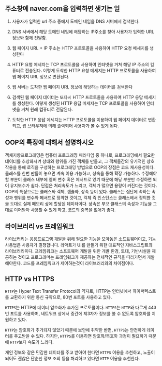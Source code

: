 ## **주소창에 naver.com을 입력하면 생기는 일** 

1. 사용자가 입력한 url 주소 중에서 도메인 네임을 DNS 서버에서 검색한다. 

2. DNS 서버에서 해당 도메인 네임에 해당하는 IP주소를 찾아 사용자가 입력한 URL 정보와 함께 전달함. 

3. 웹 페이지 URL + IP 주소는 HTTP 프로토콜을 사용하여 HTTP 요청 메세지를 생성한다
4. HTTP 요청 메세지는 TCP 프로토콜을 사용하여 인터넷을 거쳐 해당 IP 주소의 컴퓨터로 전송된다. 이렇게 도착한 HTTP 요청 메세지는 HTTP 프로토콜을 사용하여 웹 페이지 URL 정보로 변환된다.
5. 웹 서버는 도착한 웹 페이지 URL 정보에 해당하는 데이터를 검색한다
6. 검색된 웹 페이지 데이터는 또다시 HTTP 프로토콜을 사용하여 HTTP 응답 메세지를 생성한다. 이렇게 생성된 HTTP 응답 메세지는 TCP 프로토콜을 사용하여 인터넷을 거쳐 원래 컴퓨터로 전달된다.
7. 도착한 HTTP 응답 메세지는 HTTP 프로토콜을 이용하여 웹 페이지 데이터로 변환되고, 웹 브라우저에 의해 출력되어 사용자가 볼 수 있게 된다. 



## **OOP의 특징에 대해서 설명하시오**

객체지향프로그래밍은 컴퓨터 프로그래밍 패러다임 중 하나로, 프로그래밍에서 필요한 데이터를 추상화시켜 상태와 행위를 가진 객체를 만들고, 그 객체들간의 유기적인 상호작용을 통해 로직을 구성하는 프로그래밍 방법으로 OOP의 장점은 코드 재사용성이다. 클래스를 한번 만들어 놓으면 계속 이용 가능하고, 상속을 통해 확장 가능하다. 수정해야할 부분이 클래스 내부에 멤버 변수 혹은 메서드로 있기 때문에 해당 부분만 수정하면 되어 유지보수가 쉽다. 단점은 처리속도가 느리고, 객체가 많으면 용량이 커진다는 것이다. OOP의 특징으로는 클래스와 객체, 캡슐화, 상속 등이 있다. 클래스는 집단에 속하는 속성과 행위를 변수와 메서드로 정의한 것이고, 객체 즉 인스턴스는 클래스에서 정의한 것을 토대로 실제 메모리 상에 할당된 데이터이다. 상속은 부모 클래스의 속성과 기능을 그대로 이어받아 사용할 수 있게 하고, 코드의 중복을 없애기 좋다. 



## 라이브러리 vs 프레임워크

라이브러리는 응용프로그램 개발을 위해 필요한 기능을 모아놓은 소프트웨어이고, 기능 사용법은 사용자가 결정합니다. 리액트가 UI를 만들기 위한 대표적인 자바스크립트의 라이브러리이다. 프레임워크는 소프트웨어 개발을 위한 개발 환경, 토대, 기반시설을 제공하는 것이고 프로그래머는 프레임워크가 제공하는 전체적인 규칙을 따라가면서 개발해야한다. 코드를 프레임워크가 제어하는것이 라이브러리와의 차이점이다.



## HTTP vs HTTPS

`HTTP`는 Hyper Text Transfer Protocol의 약자로, HTTP는 인터넷에서 하이퍼텍스트를 교환하기 위한 통신 규약으로, 80번 포트를 사용하고 있다.

`HTTPS`는 HTTP에 데이터 암호화가 추가된 프로토콜이다. `HTTPS`는 `HTTP`와 다르게 443번 포트를 사용하며, 네트워크 상에서 중간에 제3자가 정보를 볼 수 없도록 암호화를 지원하고 있다.

`HTTP`는 암호화가 추가되지 않았기 때문에 보안에 취약한 반면, `HTTPS`는 안전하게 데이터를 주고받을 수 있다. 하지만, `HTTPS`를 이용하면 암호화/복호화 과정이 필요하기 때문에 `HTTP`보다 속도가 느리다.

개인 정보와 같은 민감한 데이터를 주고 받아야 한다면 `HTTPS` 이용을 추천하고, 노출이 되어도 괜찮은 단순한 정보 조회 등을 처리하고 있다면 `HTTP` 이용을 추천한다.
